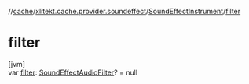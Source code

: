 //[cache](../../../index.md)/[xlitekt.cache.provider.soundeffect](../index.md)/[SoundEffectInstrument](index.md)/[filter](filter.md)

# filter

[jvm]\
var [filter](filter.md): [SoundEffectAudioFilter](../-sound-effect-audio-filter/index.md)? = null
